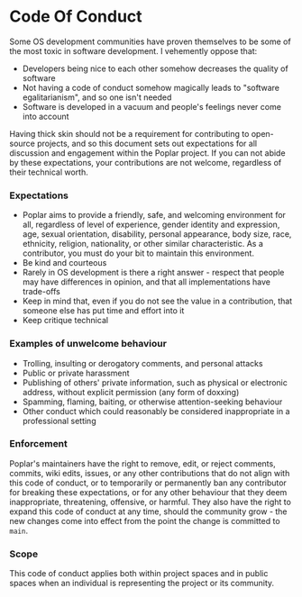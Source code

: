 # Code Of Conduct
Some OS development communities have proven themselves to be some of the most toxic in software development. I vehemently oppose that:
* Developers being nice to each other somehow decreases the quality of software
* Not having a code of conduct somehow magically leads to "software egalitarianism", and so one isn't needed
* Software is developed in a vacuum and people's feelings never come into account

Having thick skin should not be a requirement for contributing to open-source projects, and so this document sets out expectations for all discussion and engagement within the Poplar project. If you can not
abide by these expectations, your contributions are not welcome, regardless of their technical worth.

### Expectations
* Poplar aims to provide a friendly, safe, and welcoming environment for all, regardless of level of experience, gender identity and expression, age, sexual orientation, disability, personal appearance, body size, race, ethnicity, religion, nationality, or other similar characteristic. As a contributor, you must do your bit to maintain this environment.
* Be kind and courteous
* Rarely in OS development is there a right answer - respect that people may have differences in opinion, and that all implementations have trade-offs
* Keep in mind that, even if you do not see the value in a contribution, that someone else has put time and effort into it
* Keep critique technical

### Examples of unwelcome behaviour
* Trolling, insulting or derogatory comments, and personal attacks
* Public or private harassment
* Publishing of others' private information, such as physical or electronic address, without explicit permission (any form of doxxing)
* Spamming, flaming, baiting, or otherwise attention-seeking behaviour
* Other conduct which could reasonably be considered inappropriate in a professional setting

### Enforcement
Poplar's maintainers have the right to remove, edit, or reject comments, commits, wiki edits, issues, or any other contributions that do not align with this code of conduct, or to temporarily or permanently
ban any contributor for breaking these expectations, or for any other behaviour that they deem inappropriate, threatening, offensive, or harmful. They also have the right to expand this code of conduct at
any time, should the community grow - the new changes come into effect from the point the change is committed to `main`.

### Scope
This code of conduct applies both within project spaces and in public spaces when an individual is representing the project or its community.
